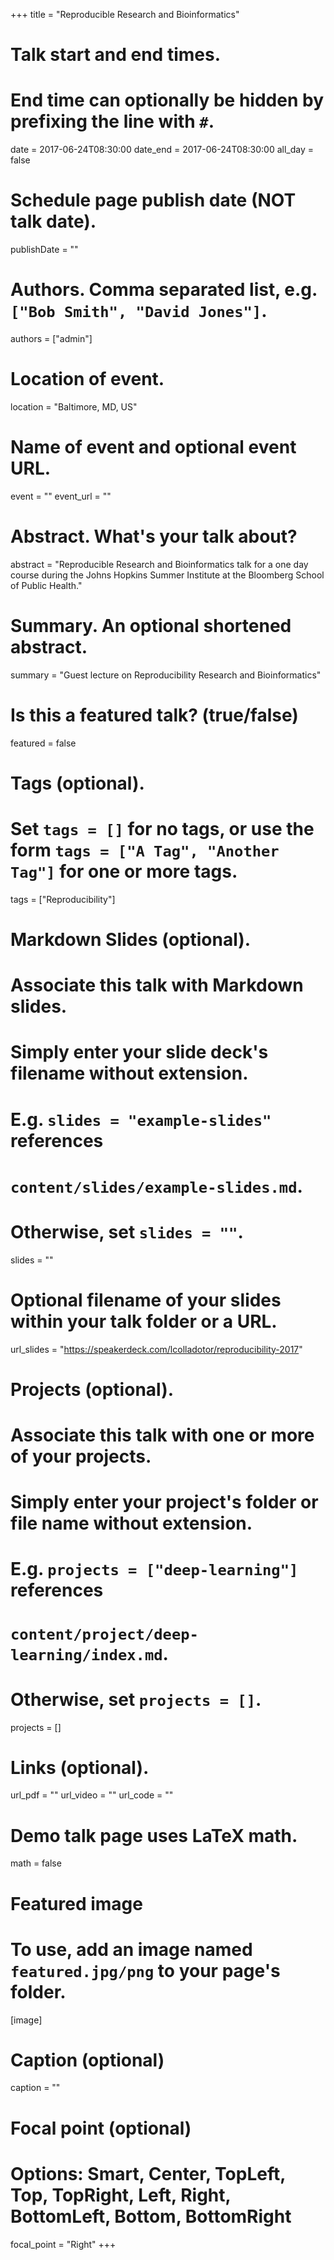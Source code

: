 +++
title = "Reproducible Research and Bioinformatics"

# Talk start and end times.
#   End time can optionally be hidden by prefixing the line with `#`.
date = 2017-06-24T08:30:00
date_end = 2017-06-24T08:30:00
all_day = false

# Schedule page publish date (NOT talk date).
publishDate = ""

# Authors. Comma separated list, e.g. `["Bob Smith", "David Jones"]`.
authors = ["admin"]

# Location of event.
location = "Baltimore, MD, US"

# Name of event and optional event URL.
event = ""
event_url = ""

# Abstract. What's your talk about?
abstract = "Reproducible Research and Bioinformatics talk for a one day course during the Johns Hopkins Summer Institute at the Bloomberg School of Public Health."

# Summary. An optional shortened abstract.
summary = "Guest lecture on Reproducibility Research and Bioinformatics"

# Is this a featured talk? (true/false)
featured = false

# Tags (optional).
#   Set `tags = []` for no tags, or use the form `tags = ["A Tag", "Another Tag"]` for one or more tags.
tags = ["Reproducibility"]

# Markdown Slides (optional).
#   Associate this talk with Markdown slides.
#   Simply enter your slide deck's filename without extension.
#   E.g. `slides = "example-slides"` references 
#   `content/slides/example-slides.md`.
#   Otherwise, set `slides = ""`.
slides = ""

# Optional filename of your slides within your talk folder or a URL.
url_slides = "https://speakerdeck.com/lcolladotor/reproducibility-2017"

# Projects (optional).
#   Associate this talk with one or more of your projects.
#   Simply enter your project's folder or file name without extension.
#   E.g. `projects = ["deep-learning"]` references 
#   `content/project/deep-learning/index.md`.
#   Otherwise, set `projects = []`.
projects = []

# Links (optional).
url_pdf = ""
url_video = ""
url_code = ""

# Demo talk page uses LaTeX math.
math = false

# Featured image
# To use, add an image named `featured.jpg/png` to your page's folder. 
[image]
  # Caption (optional)
  caption = ""

  # Focal point (optional)
  # Options: Smart, Center, TopLeft, Top, TopRight, Left, Right, BottomLeft, Bottom, BottomRight
  focal_point = "Right"
+++

<script async class="speakerdeck-embed" data-id="c2dcb6f805fc41348f16e7ae34dd3569" data-ratio="1.29456384323641" src="//speakerdeck.com/assets/embed.js"></script>


